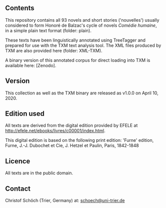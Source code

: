## Contents 

This repository contains all 93 novels and short stories ('nouvelles') usually considered to form Honoré de Balzac's cycle of novels *Comédie humaine*, in a simple plain text format (folder: plain). 

These texts have been linguistically annotated using TreeTagger and prepared for use with the TXM text analysis tool. The XML files produced by TXM are also provided here (folder: XML-TXM). 

A binary version of this annotated corpus for direct loading into TXM is available here: [Zenodo]. 

## Version 

This collection as well as the TXM binary are released as v1.0.0 on April 10, 2020. 

## Edition used 

All texts are derived from the digital edition provided by EFELE at http://efele.net/ebooks/livres/c00001/index.html. 

This digital edition is based on the following print edition: 'Furne' edition, Furne, J.-J. Dubochet et Cie, J. Hetzel et Paulin, Paris, 1842-1848

## Licence

All texts are in the public domain. 

## Contact

Christof Schöch (Trier, Germany) at: schoech@uni-trier.de
